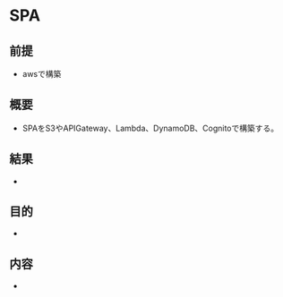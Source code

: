 # SPA
## 前提
* awsで構築

## 概要
* SPAをS3やAPIGateway、Lambda、DynamoDB、Cognitoで構築する。

## 結果
* 

## 目的
* 

## 内容
* 

